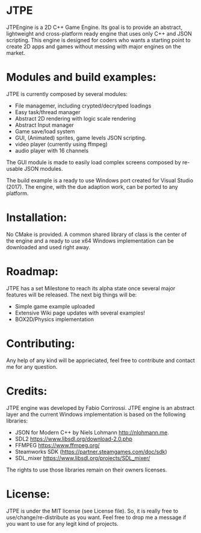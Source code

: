 # JTPE

JTPEngine is a 2D C++ Game Engine.
Its goal is to provide an abstract, lightweight and cross-platform ready engine that uses only C++ and JSON scripting.
This engine is designed for coders who wants a starting point to create 2D apps and games without messing with major engines on the market.

# Modules and build examples:
JTPE is currently composed by several modules:
- File managemer, including crypted/decrytped loadings
- Easy task/thread manager
- Abstract 2D rendering with logic scale rendering
- Abstract Input manager
- Game save/load system
- GUI, (Animated) sprites, game levels JSON scripting.
- video player (currently using ffmpeg)
- audio player with 16 channels

The GUI module is made to easily load complex screens composed by re-usable JSON modules.

The build example is a ready to use Windows port created for Visual Studio (2017).
The engine, with the due adaption work, can be ported to any platform.

# Installation: 
No CMake is provided. A common shared library of class is the center of the engine and a ready to use x64 Windows implementation can be downloaded and used right away.

# Roadmap:
JTPE has a set Milestone to reach its alpha state once several major features will be released.
The next big things will be:
- Simple game example uploaded
- Extensive Wiki page updates with several examples!
- BOX2D/Physics implementation

# Contributing:
Any help of any kind will be apprieciated, feel free to contribute and contact me for any question.

# Credits: 
JTPE engine was developed by Fabio Corrirossi.
JTPE engine is an abstract layer and the current Windows implementation is based on the following libraries:
- JSON for Modern C++ by Niels Lohmann <http://nlohmann.me>.
- SDL2 https://www.libsdl.org/download-2.0.php
- FFMPEG https://www.ffmpeg.org/
- Steamworks SDK (https://partner.steamgames.com/doc/sdk)
- SDL_mixer https://www.libsdl.org/projects/SDL_mixer/

The rights to use those libraries remain on their owners licenses.

# License:
JTPE is under the MIT license (see License file).
So, it is really free to use/change/re-distribute as you want.
Feel free to drop me a message if you want to use for any legit kind of projects.
